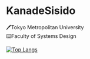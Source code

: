 # KanadeSisido
🖊️Tokyo Metropolitan University<br/>
⌨️Faculty of Systems Design<br/>

[![Top Langs](https://github-readme-stats.vercel.app/api/top-langs/?username=Kanadesisido)](https://github.com/KanadeSisido?tab=repositories)

<!---
KanadeSisido/KanadeSisido is a ✨ special ✨ repository because its `README.md` (this file) appears on your GitHub profile.
You can click the Preview link to take a look at your changes.
--->
